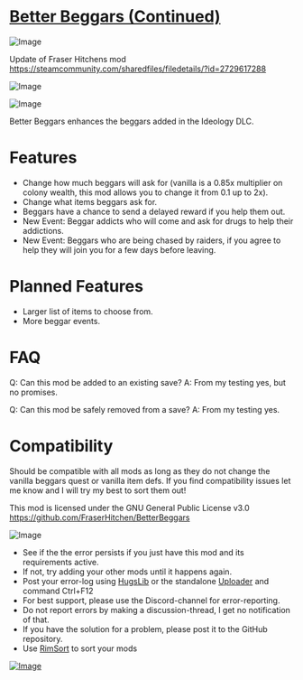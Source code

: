 # [Better Beggars (Continued)](https://steamcommunity.com/sharedfiles/filedetails/?id=3006899215)

![Image](https://i.imgur.com/buuPQel.png)

Update of Fraser Hitchens mod https://steamcommunity.com/sharedfiles/filedetails/?id=2729617288

![Image](https://i.imgur.com/pufA0kM.png)
	
![Image](https://i.imgur.com/Z4GOv8H.png)

Better Beggars enhances the beggars added in the Ideology DLC.

# Features



-  Change how much beggars will ask for (vanilla is a 0.85x multiplier on colony wealth, this mod allows you to change it from 0.1 up to 2x).
-  Change what items beggars ask for.
-  Beggars have a chance to send a delayed reward if you help them out.
-  New Event: Beggar addicts who will come and ask for drugs to help their addictions.
-  New Event: Beggars who are being chased by raiders, if you agree to help they will join you for a few days before leaving.



# Planned Features



-  Larger list of items to choose from.
-  More beggar events.



# FAQ

Q: Can this mod be added to an existing save?
A: From my testing yes, but no promises.

Q: Can this mod be safely removed from a save?
A: From my testing yes.

# Compatibility

Should be compatible with all mods as long as they do not change the vanilla beggars quest or vanilla item defs. If you find compatibility issues let me know and I will try my best to sort them out!

This mod is licensed under the GNU General Public License v3.0
https://github.com/FraserHitchen/BetterBeggars

![Image](https://i.imgur.com/PwoNOj4.png)



-  See if the the error persists if you just have this mod and its requirements active.
-  If not, try adding your other mods until it happens again.
-  Post your error-log using [HugsLib](https://steamcommunity.com/workshop/filedetails/?id=818773962) or the standalone [Uploader](https://steamcommunity.com/sharedfiles/filedetails/?id=2873415404) and command Ctrl+F12
-  For best support, please use the Discord-channel for error-reporting.
-  Do not report errors by making a discussion-thread, I get no notification of that.
-  If you have the solution for a problem, please post it to the GitHub repository.
-  Use [RimSort](https://github.com/RimSort/RimSort/releases/latest) to sort your mods



[![Image](https://img.shields.io/github/v/release/emipa606/BetterBeggars?label=latest%20version&style=plastic&color=9f1111&labelColor=black)](https://steamcommunity.com/sharedfiles/filedetails/changelog/3006899215)
